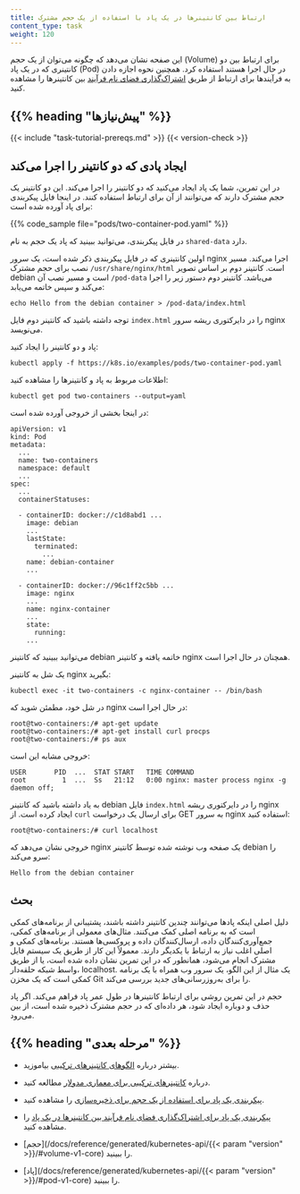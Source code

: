 ```yaml
---
title: ارتباط بین کانتینرها در یک پاد با استفاده از یک حجم مشترک
content_type: task
weight: 120
---
```


<!-- overview -->

این صفحه نشان می‌دهد که چگونه می‌توان از یک حجم (Volume) برای ارتباط بین دو کانتینری که در یک پاد (Pod) در حال اجرا هستند استفاده کرد. همچنین نحوه اجازه دادن به فرآیندها برای ارتباط از طریق [اشتراک‌گذاری فضای نام فرآیند](/docs/tasks/configure-pod-container/share-process-namespace/) بین کانتینرها را مشاهده کنید.

## {{% heading "پیش‌نیازها" %}}

{{< include "task-tutorial-prereqs.md" >}} {{< version-check >}}

<!-- steps -->

## ایجاد پادی که دو کانتینر را اجرا می‌کند

در این تمرین، شما یک پاد ایجاد می‌کنید که دو کانتینر را اجرا می‌کند. این دو کانتینر یک حجم مشترک دارند که می‌توانند از آن برای ارتباط استفاده کنند. در اینجا فایل پیکربندی برای پاد آورده شده است:

{{% code_sample file="pods/two-container-pod.yaml" %}}

در فایل پیکربندی، می‌توانید ببینید که پاد یک حجم به نام `shared-data` دارد.

اولین کانتینری که در فایل پیکربندی ذکر شده است، یک سرور nginx اجرا می‌کند. مسیر نصب برای حجم مشترک `/usr/share/nginx/html` است.
کانتینر دوم بر اساس تصویر debian است و مسیر نصب آن `/pod-data` می‌باشد. کانتینر دوم دستور زیر را اجرا می‌کند و سپس خاتمه می‌یابد:

    echo Hello from the debian container > /pod-data/index.html

توجه داشته باشید که کانتینر دوم فایل `index.html` را در دایرکتوری ریشه سرور nginx می‌نویسد.

پاد و دو کانتینر را ایجاد کنید:

    kubectl apply -f https://k8s.io/examples/pods/two-container-pod.yaml

اطلاعات مربوط به پاد و کانتینرها را مشاهده کنید:

    kubectl get pod two-containers --output=yaml

در اینجا بخشی از خروجی آورده شده است:

    apiVersion: v1
    kind: Pod
    metadata:
      ...
      name: two-containers
      namespace: default
      ...
    spec:
      ...
      containerStatuses:

      - containerID: docker://c1d8abd1 ...
        image: debian
        ...
        lastState:
          terminated:
            ...
        name: debian-container
        ...

      - containerID: docker://96c1ff2c5bb ...
        image: nginx
        ...
        name: nginx-container
        ...
        state:
          running:
        ...

می‌توانید ببینید که کانتینر debian خاتمه یافته و کانتینر nginx همچنان در حال اجرا است.

یک شل به کانتینر nginx بگیرید:

    kubectl exec -it two-containers -c nginx-container -- /bin/bash

در شل خود، مطمئن شوید که nginx در حال اجرا است:

    root@two-containers:/# apt-get update
    root@two-containers:/# apt-get install curl procps
    root@two-containers:/# ps aux

خروجی مشابه این است:

    USER       PID  ...  STAT START   TIME COMMAND
    root         1  ...  Ss   21:12   0:00 nginx: master process nginx -g daemon off;

به یاد داشته باشید که کانتینر debian فایل `index.html` را در دایرکتوری ریشه nginx ایجاد کرده است. از `curl` برای ارسال یک درخواست GET به سرور nginx استفاده کنید:

```
root@two-containers:/# curl localhost
```

خروجی نشان می‌دهد که nginx یک صفحه وب نوشته شده توسط کانتینر debian را سرو می‌کند:

```
Hello from the debian container
```

<!-- discussion -->

## بحث

دلیل اصلی اینکه پادها می‌توانند چندین کانتینر داشته باشند، پشتیبانی از برنامه‌های کمکی است که به برنامه اصلی کمک می‌کنند. مثال‌های معمولی از برنامه‌های کمکی، جمع‌آوری‌کنندگان داده، ارسال‌کنندگان داده و پروکسی‌ها هستند.
برنامه‌های کمکی و اصلی اغلب نیاز به ارتباط با یکدیگر دارند. معمولاً این کار از طریق یک سیستم فایل مشترک انجام می‌شود، همانطور که در این تمرین نشان داده شده است، یا از طریق واسط شبکه حلقه‌دار، localhost. یک مثال از این الگو، یک سرور وب همراه با یک برنامه کمکی است که یک مخزن Git را برای به‌روزرسانی‌های جدید بررسی می‌کند.

حجم در این تمرین روشی برای ارتباط کانتینرها در طول عمر پاد فراهم می‌کند. اگر پاد حذف و دوباره ایجاد شود، هر داده‌ای که در حجم مشترک ذخیره شده است، از بین می‌رود.

## {{% heading "مرحله بعدی" %}}

* بیشتر درباره [الگوهای کانتینرهای ترکیبی](/blog/2015/06/the-distributed-system-toolkit-patterns/) بیاموزید.

* درباره [کانتینرهای ترکیبی برای معماری مدولار](https://www.slideshare.net/Docker/slideshare-burns) مطالعه کنید.

* [پیکربندی یک پاد برای استفاده از یک حجم برای ذخیره‌سازی](/docs/tasks/configure-pod-container/configure-volume-storage/) را مشاهده کنید.

* [پیکربندی یک پاد برای اشتراک‌گذاری فضای نام فرآیند بین کانتینرها در یک پاد](/docs/tasks/configure-pod-container/share-process-namespace/) را مشاهده کنید.

* [حجم](/docs/reference/generated/kubernetes-api/{{< param "version" >}}/#volume-v1-core) را ببینید.

* [پاد](/docs/reference/generated/kubernetes-api/{{< param "version" >}}/#pod-v1-core) را ببینید.
